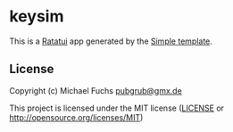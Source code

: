 # keysim

This is a [Ratatui] app generated by the [Simple template].

[Ratatui]: https://ratatui.rs
[Simple Template]: https://github.com/ratatui/templates/tree/main/simple

## License

Copyright (c) Michael Fuchs <pubgrub@gmx.de>

This project is licensed under the MIT license ([LICENSE] or <http://opensource.org/licenses/MIT>)

[LICENSE]: ./LICENSE

